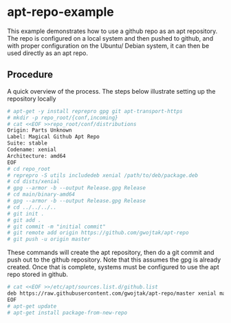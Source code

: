 # apt-repo-example

This example demonstrates how to use a github repo as an apt
repository.  The repo is configured on a local system and then
pushed to github, and with proper configuration on the Ubuntu/
Debian system, it can then be used directly as an apt repo.

## Procedure

A quick overview of the process. The steps below illustrate setting up 
the repository locally

```bash
# apt-get -y install reprepro gpg git apt-transport-https
# mkdir -p repo_root/{conf,incoming}
# cat <<EOF >>repo_root/conf/distributions
Origin: Parts Unknown
Label: Magical Github Apt Repo
Suite: stable
Codename: xenial
Architecture: amd64
EOF
# cd repo_root
# reprepro -S utils includedeb xenial /path/to/deb/package.deb
# cd dists/xenial
# gpg --armor -b --output Release.gpg Release
# cd main/binary-amd64
# gpg --armor -b --output Release.gpg Release
# cd ../../../..
# git init .
# git add .
# git commit -m "initial commit"
# git remote add origin https://github.com/gwojtak/apt-repo
# git push -u origin master
```
These commands will create the apt repository, then do a git commit
and push out to the github repository.  Note that this assumes the 
gpg is already created.  Once that is complete, systems
must be configured to use the apt repo stored in github.
```bash
# cat <<EOF >>/etc/apt/sources.list.d/github.list
deb https://raw.githubusercontent.com/gwojtak/apt-repo/master xenial main
EOF
# apt-get update
# apt-get install package-from-new-repo
```
